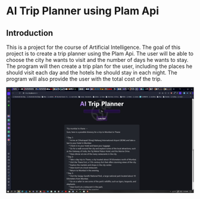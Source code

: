 # AI Trip Planner using Plam Api

## Introduction
This is a project for the course of Artificial Intelligence. The goal of this project is to create a trip planner using the Plam Api. The user will be able to choose the city he wants to visit and the number of days he wants to stay. The program will then create a trip plan for the user, including the places he should visit each day and the hotels he should stay in each night. The program will also provide the user with the total cost of the trip.

<!-- add image trip.jpg -->

!["Trip"](trip.jpg)

